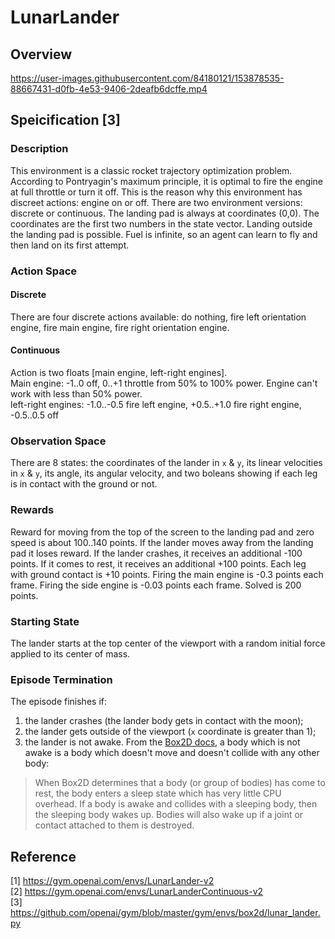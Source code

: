 # LunarLander

## Overview

https://user-images.githubusercontent.com/84180121/153878535-88667431-d0fb-4e53-9406-2deafb6dcffe.mp4

## Speicification [3]

### Description

This environment is a classic rocket trajectory optimization problem. According to Pontryagin's maximum principle, it is
optimal to fire the engine at full throttle or turn it off. This is the reason why this environment has discreet
actions: engine on or off. There are two environment versions: discrete or continuous. The landing pad is always at
coordinates (0,0). The coordinates are the first two numbers in the state vector. Landing outside the landing pad is
possible. Fuel is infinite, so an agent can learn to fly and then land on its first attempt.

### Action Space

#### Discrete

There are four discrete actions available: do nothing, fire left orientation engine, fire main engine, fire right
orientation engine.

#### Continuous

Action is two floats [main engine, left-right engines]. \
Main engine: -1..0 off, 0..+1 throttle from 50% to 100% power. Engine can't work with less than 50% power. \
left-right engines:  -1.0..-0.5 fire left engine, +0.5..+1.0 fire right engine, -0.5..0.5 off

### Observation Space

There are 8 states: the coordinates of the lander in `x` & `y`, its linear velocities in `x` & `y`, its angle, its
angular velocity, and two boleans showing if each leg is in contact with the ground or not.

### Rewards

Reward for moving from the top of the screen to the landing pad and zero speed is about 100..140 points. If the lander
moves away from the landing pad it loses reward. If the lander crashes, it receives an additional -100 points. If it
comes to rest, it receives an additional +100 points. Each leg with ground contact is +10 points. Firing the main engine
is -0.3 points each frame. Firing the side engine is -0.03 points each frame. Solved is 200 points.

### Starting State

The lander starts at the top center of the viewport with a random initial force applied to its center of mass.

### Episode Termination

The episode finishes if:

1) the lander crashes (the lander body gets in contact with the moon);
2) the lander gets outside of the viewport (`x` coordinate is greater than 1);
3) the lander is not awake. From
   the [Box2D docs](https://box2d.org/documentation/md__d_1__git_hub_box2d_docs_dynamics.html#autotoc_md61), a body
   which is not awake is a body which doesn't move and doesn't collide with any other body:

> When Box2D determines that a body (or group of bodies) has come to rest,
> the body enters a sleep state which has very little CPU overhead. If a
> body is awake and collides with a sleeping body, then the sleeping body
> wakes up. Bodies will also wake up if a joint or contact attached to
> them is destroyed.

## Reference

[1] https://gym.openai.com/envs/LunarLander-v2 \
[2] https://gym.openai.com/envs/LunarLanderContinuous-v2 \
[3] https://github.com/openai/gym/blob/master/gym/envs/box2d/lunar_lander.py
